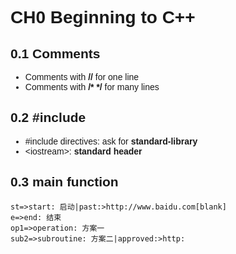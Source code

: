 <font face="Arial">

# CH0 Beginning to C++
## 0.1 Comments
* Comments with **//** for one line
* Comments with <b>/* */</b> for many lines

## 0.2 #include
* #include directives: ask for **standard-library**
* \<iostream\>: **standard header**

## 0.3 main function
```flow                             
st=>start: 启动|past:>http://www.baidu.com[blank] 
e=>end: 结束                      
op1=>operation: 方案一            
sub2=>subroutine: 方案二|approved:>http: